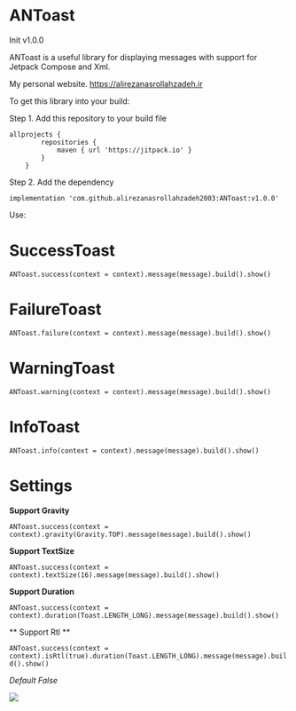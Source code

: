 # ANToast
Init v1.0.0

ANToast is a useful library for displaying messages with support for Jetpack Compose and Xml.

My personal website. 
https://alirezanasrollahzadeh.ir

To get this library into your build:

Step 1. Add this repository to your build file
```
allprojects {
		repositories {
			maven { url 'https://jitpack.io' }
		}
  	}
```
Step 2. Add the dependency

``` implementation 'com.github.alirezanasrollahzadeh2003:ANToast:v1.0.0' ```

Use:

# SuccessToast


``` ANToast.success(context = context).message(message).build().show() ```

# FailureToast


``` ANToast.failure(context = context).message(message).build().show() ```

# WarningToast


``` ANToast.warning(context = context).message(message).build().show() ```

# InfoToast


``` ANToast.info(context = context).message(message).build().show() ```

# Settings

**Support Gravity**

``` ANToast.success(context = context).gravity(Gravity.TOP).message(message).build().show() ```

**Support TextSize**

``` ANToast.success(context = context).textSize(16).message(message).build().show() ```

**Support Duration**

``` ANToast.success(context = context).duration(Toast.LENGTH_LONG).message(message).build().show() ```

** Support Rtl **

``` ANToast.success(context = context).isRtl(true).duration(Toast.LENGTH_LONG).message(message).build().show() ```

*Default False*

[![](https://jitpack.io/v/alirezanasrollahzadeh2003/AnCrashLytics.svg)](https://jitpack.io/#alirezanasrollahzadeh2003/ANToast)
